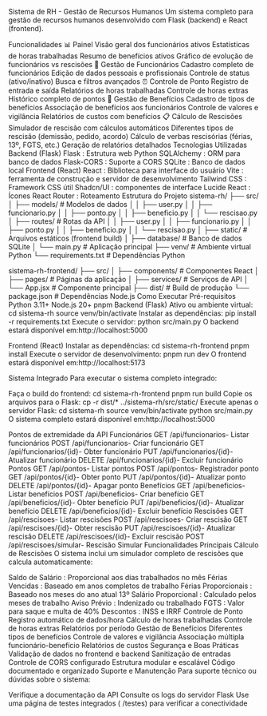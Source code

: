 Sistema de RH - Gestão de Recursos Humanos
Um sistema completo para gestão de recursos humanos desenvolvido com Flask (backend) e React (frontend).

Funcionalidades
📊 Painel
Visão geral dos funcionários ativos
Estatísticas de horas trabalhadas
Resumo de benefícios ativos
Gráfico de evolução de funcionários vs rescisões
👥 Gestão de Funcionários
Cadastro completo de funcionários
Edição de dados pessoais e profissionais
Controle de status (ativo/inativo)
Busca e filtros avançados
⏰ Controle de Ponto
Registro de entrada e saída
Relatórios de horas trabalhadas
Controle de horas extras
Histórico completo de pontos
🎁 Gestão de Benefícios
Cadastro de tipos de benefícios
Associação de benefícios aos funcionários
Controle de valores e vigilância
Relatórios de custos com benefícios
📋 Cálculo de Rescisões
Simulador de rescisão com cálculos automáticos
Diferentes tipos de rescisão (demissão, pedido, acordo)
Cálculo de verbas rescisórias (férias, 13º, FGTS, etc.)
Geração de relatórios detalhados
Tecnologias Utilizadas
Backend (Flask)
Flask : Estrutura web Python
SQLAlchemy : ORM para banco de dados
Flask-CORS : Suporte a CORS
SQLite : Banco de dados local
Frontend (React)
React : Biblioteca para interface do usuário
Vite : ferramenta de construção e servidor de desenvolvimento
Tailwind CSS : Framework CSS útil
Shadcn/UI : componentes de interface
Lucide React : Ícones
React Router : Roteamento
Estrutura do Projeto
sistema-rh/
├── src/
│   ├── models/          # Modelos de dados
│   │   ├── user.py
│   │   ├── funcionario.py
│   │   ├── ponto.py
│   │   ├── beneficio.py
│   │   └── rescisao.py
│   ├── routes/          # Rotas da API
│   │   ├── user.py
│   │   ├── funcionario.py
│   │   ├── ponto.py
│   │   ├── beneficio.py
│   │   └── rescisao.py
│   ├── static/          # Arquivos estáticos (frontend build)
│   ├── database/        # Banco de dados SQLite
│   └── main.py          # Aplicação principal
├── venv/                # Ambiente virtual Python
└── requirements.txt     # Dependências Python

sistema-rh-frontend/
├── src/
│   ├── components/      # Componentes React
│   ├── pages/          # Páginas da aplicação
│   ├── services/       # Serviços de API
│   └── App.jsx         # Componente principal
├── dist/               # Build de produção
└── package.json        # Dependências Node.js
Como Executar
Pré-requisitos
Python 3.11+
Node.js 20+
pnpm
Backend (Flask)
Ativo ou ambiente virtual:
cd sistema-rh
source venv/bin/activate
Instalar as dependências:
pip install -r requirements.txt
Execute o servidor:
python src/main.py
O backend estará disponível em:http://localhost:5000

Frontend (React)
Instalar as dependências:
cd sistema-rh-frontend
pnpm install
Execute o servidor de desenvolvimento:
pnpm run dev
O frontend estará disponível em:http://localhost:5173

Sistema Integrado
Para executar o sistema completo integrado:

Faça o build do frontend:
cd sistema-rh-frontend
pnpm run build
Copie os arquivos para o Flask:
cp -r dist/* ../sistema-rh/src/static/
Execute apenas o servidor Flask:
cd sistema-rh
source venv/bin/activate
python src/main.py
O sistema completo estará disponível em:http://localhost:5000

Pontos de extremidade da API
Funcionários
GET /api/funcionarios- Listar funcionários
POST /api/funcionarios- Criar funcionário
GET /api/funcionarios/{id}- Obter funcionário
PUT /api/funcionarios/{id}- Atualizar funcionário
DELETE /api/funcionarios/{id}- Excluir funcionário
Pontos
GET /api/pontos- Listar pontos
POST /api/pontos- Registrador ponto
GET /api/pontos/{id}- Obter ponto
PUT /api/pontos/{id}- Atualizar ponto
DELETE /api/pontos/{id}- Apagar ponto
Benefícios
GET /api/beneficios- Listar benefícios
POST /api/beneficios- Criar benefício
GET /api/beneficios/{id}- Obter benefício
PUT /api/beneficios/{id}- Atualizar benefício
DELETE /api/beneficios/{id}- Excluir benefício
Rescisões
GET /api/rescisoes- Listar rescisões
POST /api/rescisoes- Criar rescisão
GET /api/rescisoes/{id}- Obter rescisão
PUT /api/rescisoes/{id}- Atualizar rescisão
DELETE /api/rescisoes/{id}- Excluir rescisão
POST /api/rescisoes/simular- Rescisão Simular
Funcionalidades Principais
Cálculo de Rescisões
O sistema inclui um simulador completo de rescisões que calcula automaticamente:

Saldo de Salário : Proporcional aos dias trabalhados no mês
Férias Vencidas : Baseado em anos completos de trabalho
Férias Proporcionais : Baseado nos meses do ano atual
13º Salário Proporcional : Calculado pelos meses de trabalho
Aviso Prévio : Indenizado ou trabalhado
FGTS : Valor para saque e multa de 40%
Descontos : INSS e IRRF
Controle de Ponto
Registro automático de dados/hora
Cálculo de horas trabalhadas
Controle de horas extras
Relatórios por período
Gestão de Benefícios
Diferentes tipos de benefícios
Controle de valores e vigilância
Associação múltipla funcionário-benefício
Relatórios de custos
Segurança e Boas Práticas
Validação de dados no frontend e backend
Sanitização de entradas
Controle de CORS configurado
Estrutura modular e escalável
Código documentado e organizado
Suporte e Manutenção
Para suporte técnico ou dúvidas sobre o sistema:

Verifique a documentação da API
Consulte os logs do servidor Flask
Use uma página de testes integrados ( /testes) para verificar a conectividade
